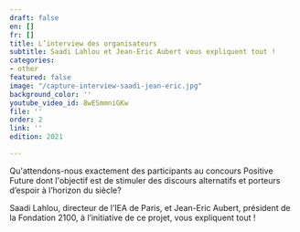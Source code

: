 ```yaml
---
draft: false
en: []
fr: []
title: L’interview des organisateurs
subtitle: Saadi Lahlou et Jean-Eric Aubert vous expliquent tout !
categories:
- other
featured: false
image: "/capture-interview-saadi-jean-eric.jpg"
background_color: ''
youtube_video_id: 8wESmmniGKw
file: ''
order: 2
link: ''
edition: 2021

---
```

Qu'attendons-nous exactement des participants au concours Positive Future dont l'objectif est de stimuler des discours alternatifs et porteurs d’espoir à l’horizon du siècle?

Saadi Lahlou, directeur de l’IEA de Paris, et Jean-Eric Aubert, président de la Fondation 2100, à l’initiative de ce projet, vous expliquent tout !